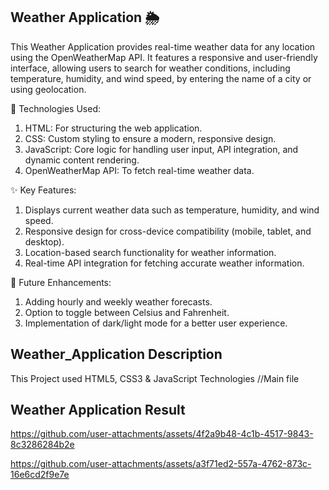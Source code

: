 
## Weather Application 🌦️
This Weather Application provides real-time weather data for any location using the OpenWeatherMap API. It features a responsive and user-friendly interface, allowing users to search for weather conditions, including temperature, humidity, and wind speed, by entering the name of a city or using geolocation.

🔧 Technologies Used:
1. HTML: For structuring the web application.
2. CSS: Custom styling to ensure a modern, responsive design.
3. JavaScript: Core logic for handling user input, API integration, and dynamic content rendering.
4. OpenWeatherMap API: To fetch real-time weather data.
   
✨ Key Features:
1. Displays current weather data such as temperature, humidity, and wind speed.
2. Responsive design for cross-device compatibility (mobile, tablet, and desktop).
3. Location-based search functionality for weather information.
4. Real-time API integration for fetching accurate weather information.
   
🚀 Future Enhancements:
1. Adding hourly and weekly weather forecasts.
2. Option to toggle between Celsius and Fahrenheit.
3. Implementation of dark/light mode for a better user experience.




## Weather_Application Description

This Project used HTML5, CSS3 &amp; JavaScript Technologies
//Main file

## Weather Application Result


https://github.com/user-attachments/assets/4f2a9b48-4c1b-4517-9843-8c3286284b2e

https://github.com/user-attachments/assets/a3f71ed2-557a-4762-873c-16e6cd2f9e7e

